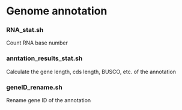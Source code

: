 # Genome annotation

### RNA_stat.sh
Count RNA base number
### anntation_results_stat.sh
Calculate the gene length, cds length, BUSCO, etc. of the annotation
### geneID_rename.sh
Rename gene ID of the annotation
